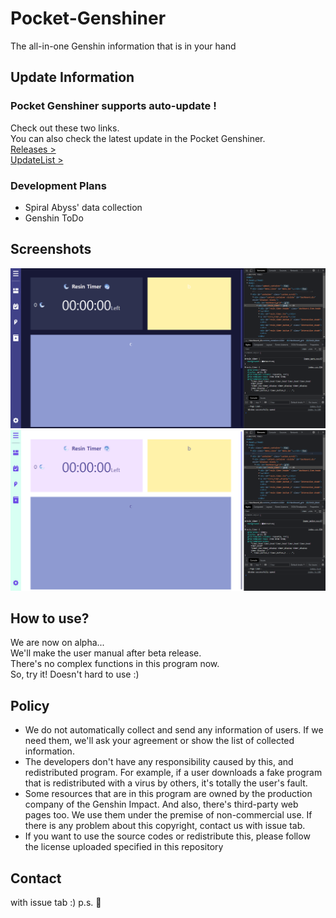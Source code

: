 # Pocket-Genshiner
The all-in-one Genshin information that is in your hand


## Update Information
### Pocket Genshiner supports auto-update !
Check out these two links.\
You can also check the latest update in the Pocket Genshiner.\
[Releases >](https://github.com/ForestHouse2316/Pocket-Genshiner/releases)\
[UpdateList >](https://github.com/ForestHouse2316/Pocket-Genshiner/blob/main/.ezu)

### Development Plans
- Spiral Abyss' data collection
- Genshin ToDo

## Screenshots
![p1](https://github.com/ForestHouse2316/Pocket-Genshiner/blob/readme/Document/1.png?raw=true)
![p2](https://github.com/ForestHouse2316/Pocket-Genshiner/blob/readme/Document/2.png?raw=true)

## How to use?
We are now on alpha...\
We'll make the user manual after beta release.\
There's no complex functions in this program now.\
So, try it! Doesn't hard to use :)

## Policy
- We do not automatically collect and send any information of users.
If we need them, we'll ask your agreement or show the list of collected information.
- The developers don't have any responsibility caused by this, and redistributed program.
For example, if a user downloads a fake program that is redistributed with a virus by others, it's totally the user's fault.
- Some resources that are in this program are owned by the production company of the Genshin Impact.
And also, there's third-party web pages too.
We use them under the premise of non-commercial use.
If there is any problem about this copyright, contact us with issue tab.
- If you want to use the source codes or redistribute this, please follow the license uploaded specified in this repository

## Contact
with issue tab :)
p.s. 🤔
